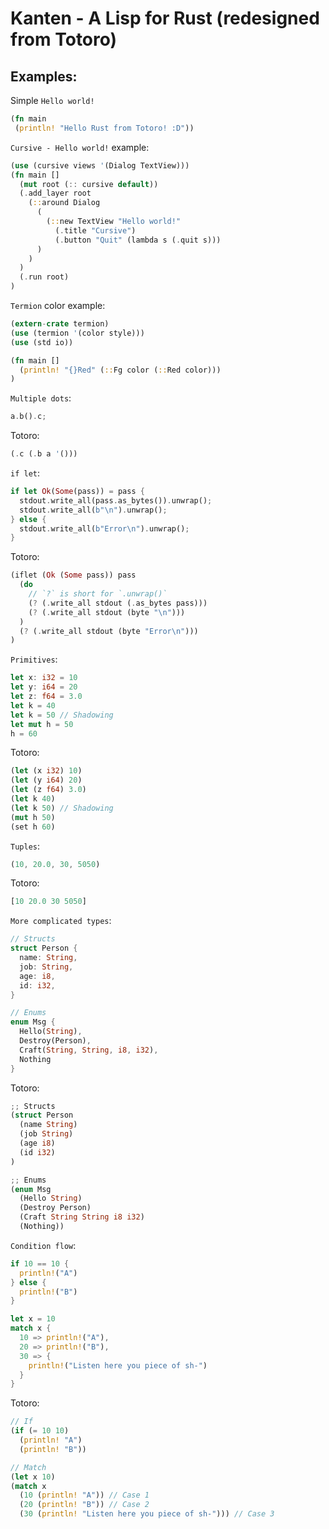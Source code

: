 # Kanten - A Lisp for Rust (redesigned from Totoro)

## Examples:

Simple `Hello world!`

```rust
(fn main
 (println! "Hello Rust from Totoro! :D"))
```

`Cursive - Hello world!` example:

```rust
(use (cursive views '(Dialog TextView)))
(fn main []
  (mut root (:: cursive default))
  (.add_layer root
    (::around Dialog
      (
        (::new TextView "Hello world!"
          (.title "Cursive")
          (.button "Quit" (lambda s (.quit s)))
      )
    )
  )
  (.run root)
)
```

`Termion` color example:

```rust
(extern-crate termion)
(use (termion '(color style)))
(use (std io))

(fn main []
  (println! "{}Red" (::Fg color (::Red color)))
)
```

`Multiple dots`:

```rust
a.b().c;
```

Totoro:

```rust
(.c (.b a '()))
```

`if let`:

```rust
if let Ok(Some(pass)) = pass {
  stdout.write_all(pass.as_bytes()).unwrap();
  stdout.write_all(b"\n").unwrap();
} else {
  stdout.write_all(b"Error\n").unwrap();
}
```

Totoro:
```rust
(iflet (Ok (Some pass)) pass
  (do
    // `?` is short for `.unwrap()`
    (? (.write_all stdout (.as_bytes pass)))
    (? (.write_all stdout (byte "\n")))
  )
  (? (.write_all stdout (byte "Error\n")))
)
```

`Primitives`:

```rust
let x: i32 = 10
let y: i64 = 20
let z: f64 = 3.0
let k = 40
let k = 50 // Shadowing
let mut h = 50
h = 60
```

Totoro:

```rs
(let (x i32) 10)
(let (y i64) 20)
(let (z f64) 3.0)
(let k 40)
(let k 50) // Shadowing
(mut h 50)
(set h 60)
```

`Tuples`:

```rust
(10, 20.0, 30, 5050)
```

Totoro:

```rust
[10 20.0 30 5050]
```

`More complicated types`:

```rust
// Structs
struct Person {
  name: String,
  job: String,
  age: i8,
  id: i32,
}

// Enums
enum Msg {
  Hello(String),
  Destroy(Person),
  Craft(String, String, i8, i32),
  Nothing
}
```

Totoro:

```rust
;; Structs
(struct Person
  (name String)
  (job String)
  (age i8)
  (id i32)
)

;; Enums
(enum Msg
  (Hello String)
  (Destroy Person)
  (Craft String String i8 i32)
  (Nothing))
```

`Condition flow`:

```rust
if 10 == 10 {
  println!("A")
} else {
  println!("B")
}

let x = 10
match x {
  10 => println!("A"),
  20 => println!("B"),
  30 => {
    println!("Listen here you piece of sh-")
  }
}
```

Totoro:

```rust
// If
(if (= 10 10)
  (println! "A")
  (println! "B"))

// Match
(let x 10)
(match x
  (10 (println! "A")) // Case 1
  (20 (println! "B")) // Case 2
  (30 (println! "Listen here you piece of sh-"))) // Case 3
```
